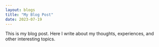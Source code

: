 ```yaml
---  
layout: blogs  
title: "My Blog Post"  
date: 2023-07-19  
---  
```

  
This is my blog post. Here I write about my thoughts, experiences, and other interesting topics.
